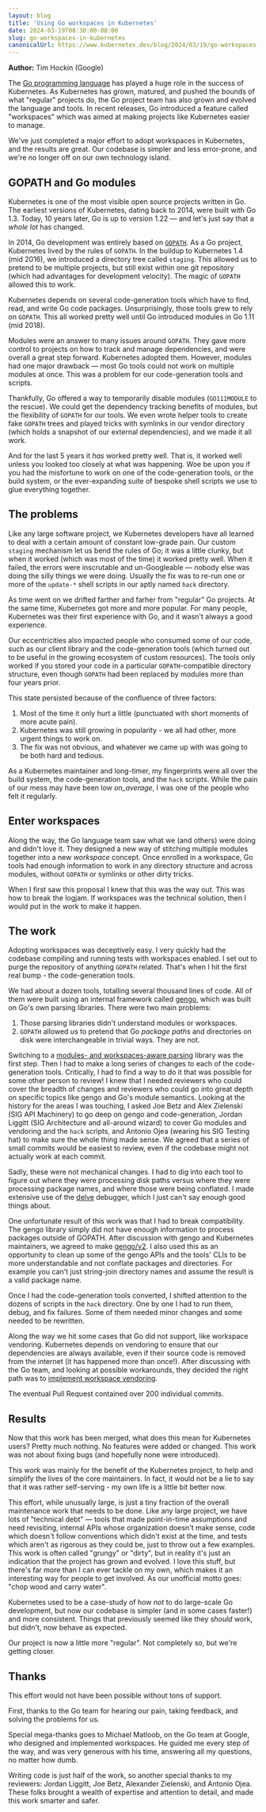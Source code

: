 ```yaml
---
layout: blog
title: 'Using Go workspaces in Kubernetes'
date: 2024-03-19T08:30:00-08:00
slug: go-workspaces-in-kubernetes
canonicalUrl: https://www.kubernetes.dev/blog/2024/03/19/go-workspaces-in-kubernetes/
---
```


**Author:** Tim Hockin (Google)

The [Go programming language](https://go.dev/) has played a huge role in the
success of Kubernetes. As Kubernetes has grown, matured, and pushed the bounds
of what "regular" projects do, the Go project team has also grown and evolved
the language and tools. In recent releases, Go introduced a feature called
"workspaces" which was aimed at making projects like Kubernetes easier to
manage.

We've just completed a major effort to adopt workspaces in Kubernetes, and the
results are great. Our codebase is simpler and less error-prone, and we're no
longer off on our own technology island.

## GOPATH and Go modules

Kubernetes is one of the most visible open source projects written in Go. The
earliest versions of Kubernetes, dating back to 2014, were built with Go 1.3.
Today, 10 years later, Go is up to version 1.22 — and let's just say that a
_whole lot_ has changed.

In 2014, Go development was entirely based on
[`GOPATH`](https://go.dev/wiki/GOPATH). As a Go project, Kubernetes lived by the
rules of `GOPATH`. In the buildup to Kubernetes 1.4 (mid 2016), we introduced a
directory tree called `staging`. This allowed us to pretend to be multiple
projects, but still exist within one git repository (which had advantages for
development velocity). The magic of `GOPATH` allowed this to work.

Kubernetes depends on several code-generation tools which have to find, read,
and write Go code packages. Unsurprisingly, those tools grew to rely on
`GOPATH`. This all worked pretty well until Go introduced modules in Go 1.11
(mid 2018).

Modules were an answer to many issues around `GOPATH`. They gave more control to
projects on how to track and manage dependencies, and were overall a great step
forward. Kubernetes adopted them. However, modules had one major drawback —
most Go tools could not work on multiple modules at once. This was a problem
for our code-generation tools and scripts.

Thankfully, Go offered a way to temporarily disable modules (`GO111MODULE` to
the rescue). We could get the dependency tracking benefits of modules, but the
flexibility of `GOPATH` for our tools. We even wrote helper tools to create fake
`GOPATH` trees and played tricks with symlinks in our vendor directory (which
holds a snapshot of our external dependencies), and we made it all work.

And for the last 5 years it _has_ worked pretty well. That is, it worked well
unless you looked too closely at what was happening. Woe be upon you if you
had the misfortune to work on one of the code-generation tools, or the build
system, or the ever-expanding suite of bespoke shell scripts we use to glue
everything together.

## The problems

Like any large software project, we Kubernetes developers have all learned to
deal with a certain amount of constant low-grade pain. Our custom `staging`
mechanism let us bend the rules of Go; it was a little clunky, but when it
worked (which was most of the time) it worked pretty well. When it failed, the
errors were inscrutable and un-Googleable — nobody else was doing the silly
things we were doing. Usually the fix was to re-run one or more of the `update-*`
shell scripts in our aptly named `hack` directory.

As time went on we drifted farther and farher from "regular" Go projects. At
the same time, Kubernetes got more and more popular. For many people,
Kubernetes was their first experience with Go, and it wasn't always a good
experience.

Our eccentricities also impacted people who consumed some of our code, such as
our client library and the code-generation tools (which turned out to be useful
in the growing ecosystem of custom resources). The tools only worked if you
stored your code in a particular `GOPATH`-compatible directory structure, even
though `GOPATH` had been replaced by modules more than four years prior.

This state persisted because of the confluence of three factors:
1. Most of the time it only hurt a little (punctuated with short moments of
   more acute pain).
1. Kubernetes was still growing in popularity - we all had other, more urgent
   things to work on.
1. The fix was not obvious, and whatever we came up with was going to be both
   hard and tedious.

As a Kubernetes maintainer and long-timer, my fingerprints were all over the
build system, the code-generation tools, and the `hack` scripts. While the pain
of our mess may have been low _on_average_, I was one of the people who felt it
regularly.

## Enter workspaces

Along the way, the Go language team saw what we (and others) were doing and
didn't love it. They designed a new way of stitching multiple modules together
into a new _workspace_ concept. Once enrolled in a workspace, Go tools had
enough information to work in any directory structure and across modules,
without `GOPATH` or symlinks or other dirty tricks.

When I first saw this proposal I knew that this was the way out. This was how
to break the logjam. If workspaces was the technical solution, then I would
put in the work to make it happen.

## The work

Adopting workspaces was deceptively easy. I very quickly had the codebase
compiling and running tests with workspaces enabled. I set out to purge the
repository of anything `GOPATH` related. That's when I hit the first real bump -
the code-generation tools.

We had about a dozen tools, totalling several thousand lines of code. All of
them were built using an internal framework called
[gengo](https://github.com/kubernetes/gengo), which was built on Go's own
parsing libraries. There were two main problems:

1. Those parsing libraries didn't understand modules or workspaces.
1. `GOPATH` allowed us to pretend that Go _package paths_ and directories on
   disk were interchangeable in trivial ways. They are not.

Switching to a
[modules- and workspaces-aware parsing](https://pkg.go.dev/golang.org/x/tools/go/packages)
library was the first step. Then I had to make a long series of changes to
each of the code-generation tools. Critically, I had to find a way to do it
that was possible for some other person to review! I knew that I needed
reviewers who could cover the breadth of changes and reviewers who could go
into great depth on specific topics like gengo and Go's module semantics.
Looking at the history for the areas I was touching, I asked Joe Betz and Alex
Zielenski (SIG API Machinery) to go deep on gengo and code-generation, Jordan
Liggitt (SIG Architecture and all-around wizard) to cover Go modules and
vendoring and the `hack` scripts, and Antonio Ojea (wearing his SIG Testing
hat) to make sure the whole thing made sense. We agreed that a series of small
commits would be easiest to review, even if the codebase might not actually
work at each commit.

Sadly, these were not mechanical changes. I had to dig into each tool to
figure out where they were processing disk paths versus where they were
processing package names, and where those were being conflated. I made
extensive use of the [delve](https://github.com/go-delve/delve) debugger, which
I just can't say enough good things about.

One unfortunate result of this work was that I had to break compatibility. The
gengo library simply did not have enough information to process packages
outside of GOPATH. After discussion with gengo and Kubernetes maintainers, we
agreed to make [gengo/v2](https://github.com/kubernetes/gengo/tree/master/v2).
I also used this as an opportunity to clean up some of the gengo APIs and the
tools' CLIs to be more understandable and not conflate packages and
directories. For example you can't just string-join directory names and
assume the result is a valid package name.

Once I had the code-generation tools converted, I shifted attention to the
dozens of scripts in the `hack` directory. One by one I had to run them, debug,
and fix failures. Some of them needed minor changes and some needed to be
rewritten.

Along the way we hit some cases that Go did not support, like workspace
vendoring. Kubernetes depends on vendoring to ensure that our dependencies are
always available, even if their source code is removed from the internet (it
has happened more than once!). After discussing with the Go team, and looking
at possible workarounds, they decided the right path was to
[implement workspace vendoring](https://github.com/golang/go/issues/60056).

The eventual Pull Request contained over 200 individual commits.

## Results

Now that this work has been merged, what does this mean for Kubernetes users?
Pretty much nothing. No features were added or changed. This work was not
about fixing bugs (and hopefully none were introduced).

This work was mainly for the benefit of the Kubernetes project, to help and
simplify the lives of the core maintainers. In fact, it would not be a lie to
say that it was rather self-serving - my own life is a little bit better now.

This effort, while unusually large, is just a tiny fraction of the overall
maintenance work that needs to be done. Like any large project, we have lots of
"technical debt" — tools that made point-in-time assumptions and need
revisiting, internal APIs whose organization doesn't make sense, code which
doesn't follow conventions which didn't exist at the time, and tests which
aren't as rigorous as they could be, just to throw out a few examples. This
work is often called "grungy" or "dirty", but in reality it's just an
indication that the project has grown and evolved. I love this stuff, but
there's far more than I can ever tackle on my own, which makes it an
interesting way for people to get involved.  As our unofficial motto goes:
"chop wood and carry water".

Kubernetes used to be a case-study of how _not_ to do large-scale Go
development, but now our codebase is simpler (and in some cases faster!) and
more consistent. Things that previously seemed like they _should_ work, but
didn't, now behave as expected.

Our project is now a little more "regular". Not completely so, but we're
getting closer.

## Thanks

This effort would not have been possible without tons of support.

First, thanks to the Go team for hearing our pain, taking feedback, and solving
the problems for us.

Special mega-thanks goes to Michael Matloob, on the Go team at Google, who
designed and implemented workspaces. He guided me every step of the way, and
was very generous with his time, answering all my questions, no matter how
dumb.

Writing code is just half of the work, so another special thanks to my
reviewers: Jordan Liggitt, Joe Betz, Alexander Zielenski, and Antonio Ojea.
These folks brought a wealth of expertise and attention to detail, and made
this work smarter and safer.
